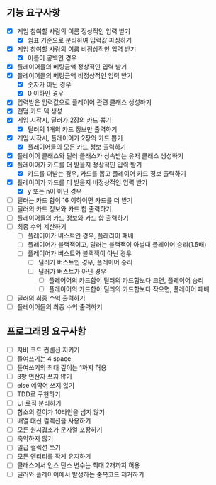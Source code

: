 ## 기능 요구사항

- [x] 게임 참여할 사람의 이름 정상적인 입력 받기
    - [x] 쉼표 기준으로 분리하여 입력값 파싱하기
- [x] 게임 참여할 사람의 이름 비정상적인 입력 받기
    - [x] 이름이 공백인 경우
- [x] 플레이어들의 베팅금액 정상적인 입력 받기
- [x] 플레이어들의 베팅금액 비정상적인 입력 받기
    - [x] 숫자가 아닌 경우
    - [x] 0 이하인 경우
- [x] 입력받은 입력값으로 플레이어 관련 클래스 생성하기
- [x] 랜덤 카드 덱 생성
- [x] 게임 시작시, 딜러가 2장의 카드 뽑기
    - [x] 딜러의 1개의 카드 정보만 출력하기
- [x] 게임 시작시, 플레이어가 2장의 카드 뽑기
    - [x] 플레이어들의 모든 카드 정보 출력하기
- [x] 플레이어 클래스와 딜러 클래스가 상속받는 유저 클래스 생성하기
- [x] 플레이어가 카드를 더 받을지 정상적인 입력 받기
    - [x] 카드를 더받는 경우, 카드를 뽑고 플레이어 카드 정보 출력하기
- [x] 플레이어가 카드를 더 받을지 비정상적인 입력 받기
    - [x] y 또는 n이 아닌 경우
- [ ] 딜러는 카드 합이 16 이하이면 카드를 더 받기
- [ ] 딜러의 카드 정보와 카드 합 출력하기
- [ ] 플레이어들의 카드 정보와 카드 합 출력하기
- [ ] 최종 수익 계산하기
    - [ ] 플레이어가 버스트인 경우, 플레리어 패배
    - [ ] 플레이어가 블랙잭이고, 딜러는 블랙잭이 아닐때 플레이어 승리(1.5배)
    - [ ] 플레이어가 버스트와 블랙잭이 아닌 경우
        - [ ] 딜러가 버스트인 경우, 플레이어 승리
        - [ ] 딜러가 버스트가 아닌 경우
            - [ ] 플레어어의 카드합이 딜러의 카드합보다 크면, 플레이어 승리
            - [ ] 플레이어의 카드합이 딜러의 카드합보다 작으면, 플레이어 패배
- [ ] 딜러의 최종 수익 출력하기
- [ ] 플레이어들의 최종 수익 출력하기

## 프로그래밍 요구사항

- [ ] 자바 코드 컨벤션 지키기
- [ ] 들여쓰기는 4 space
- [ ] 들여쓰기의 최대 깊이는 1까지 허용
- [ ] 3항 연산자 쓰지 않기
- [ ] else 예약어 쓰지 않기
- [ ] TDD로 구현하기
- [ ] UI 로직 분리하기
- [ ] 함소의 길이가 10라인을 넘지 않기
- [ ] 배열 대신 컬렉션을 사용하기
- [ ] 모든 원시갑소가 문자열 포장하기
- [ ] 축약하지 않기
- [ ] 일급 컬렉션 쓰기
- [ ] 모든 엔티티를 작게 유지하기
- [ ] 클래스에서 인스 턴스 변수는 최대 2개까지 허용
- [ ] 딜러와 플레이어에서 발생하는 중복코드 제거하기